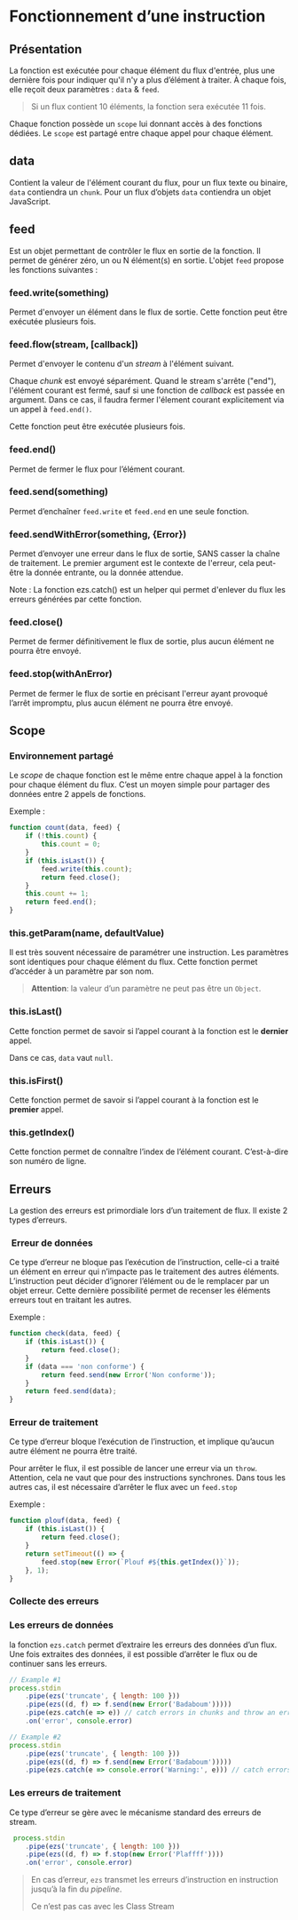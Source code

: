 # Fonctionnement d’une instruction

## Présentation

La fonction est exécutée pour chaque élément du flux d'entrée, plus une dernière
fois pour indiquer qu'il n'y a plus d’élément à traiter. À chaque fois, elle
reçoit deux paramètres : `data` & `feed`.

> Si un flux contient 10 éléments, la fonction sera exécutée 11 fois.

Chaque fonction possède un `scope` lui donnant accès à des fonctions dédiées.
Le `scope` est partagé entre chaque appel pour chaque élément.

## data

Contient la valeur de l'élément courant du flux, pour un flux texte ou binaire,
`data` contiendra un `chunk`. Pour un flux d’objets `data` contiendra un objet
JavaScript.

## feed

Est un objet permettant de contrôler le flux en sortie de la fonction. Il permet
de générer zéro, un ou N élément(s) en sortie. L'objet `feed` propose les
fonctions suivantes :

### feed.write(something)

Permet d'envoyer un élément dans le flux de sortie.
Cette fonction peut être exécutée plusieurs fois.

### feed.flow(stream, [callback])

Permet d'envoyer le contenu d'un *stream* à l'élément suivant.

Chaque *chunk* est envoyé séparément. Quand le stream s'arrête ("end"),
l'élément courant est fermé, sauf si une fonction de *callback* est passée en
argument. Dans ce cas, il faudra fermer l'élement courant explicitement via un
appel à `feed.end()`.

Cette fonction peut être exécutée plusieurs fois.

### feed.end()

Permet de fermer le flux pour l’élément courant.

### feed.send(something)

Permet d’enchaîner `feed.write` et `feed.end` en une seule fonction.

### feed.sendWithError(something, {Error})

Permet d’envoyer une erreur dans le flux de sortie, SANS casser la chaîne de traitement.
Le premier argument est le contexte de l'erreur, cela peut-être la donnée entrante, ou la donnée attendue.

Note : La fonction ezs.catch() est un helper qui permet d'enlever du flux les erreurs générées par cette fonction.


### feed.close()

Permet de fermer définitivement le flux de sortie, plus aucun élément ne pourra
être envoyé.

### feed.stop(withAnError)

Permet de fermer le flux de sortie en précisant l'erreur ayant provoqué l’arrêt
impromptu, plus aucun élément ne pourra être envoyé.

## Scope

### Environnement partagé

Le *scope* de chaque fonction est le même entre chaque appel à la fonction pour
chaque élément du flux.
C’est un moyen simple pour partager des données entre 2 appels de fonctions.

Exemple :

```js
function count(data, feed) {
    if (!this.count) {
        this.count = 0;
    }
    if (this.isLast()) {
        feed.write(this.count);
        return feed.close();
    }
    this.count += 1;
    return feed.end();
}
```

### this.getParam(name, defaultValue)

Il est très souvent nécessaire de paramétrer une instruction. Les paramètres
sont identiques pour chaque élément du flux. Cette fonction permet d’accéder à
un paramètre par son nom.

> **Attention**: la valeur d’un paramètre ne peut pas être un `Object`.

### this.isLast()

Cette fonction permet de savoir si l’appel courant à la fonction est le
**dernier** appel.

Dans ce cas, `data` vaut `null`.

### this.isFirst()

Cette fonction permet de savoir si l’appel courant à la fonction est le
**premier** appel.

### this.getIndex()

Cette fonction permet de connaître l’index de l’élément courant.
C’est-à-dire son numéro de ligne.

## Erreurs

La gestion des erreurs est primordiale lors d’un traitement de flux. Il existe 2
types d’erreurs.

###  Erreur de données

Ce type d’erreur ne bloque pas l’exécution de l’instruction, celle-ci a traité
un élément en erreur qui n’impacte pas le traitement des autres éléments.
L’instruction peut décider d’ignorer l’élément ou de le remplacer par un objet
erreur. Cette dernière possibilité permet de recenser les éléments erreurs tout
en traitant les autres.

Exemple :

```js
function check(data, feed) {
    if (this.isLast()) {
        return feed.close();
    }
    if (data === 'non conforme') {
        return feed.send(new Error('Non conforme'));
    }
    return feed.send(data);
}
```

### Erreur de traitement

Ce type d’erreur bloque l’exécution de l’instruction, et implique qu’aucun autre
élément ne pourra être traité.

Pour arrêter le flux, il est possible de lancer une erreur via un `throw`.
Attention, cela ne vaut que pour des instructions synchrones. Dans tous les
autres cas, il est nécessaire d’arrêter le flux avec un `feed.stop`

Exemple :

```js
function plouf(data, feed) {
    if (this.isLast()) {
        return feed.close();
    }
    return setTimeout(() => {
        feed.stop(new Error(`Plouf #${this.getIndex()}`));
    }, 1);
}
```

### Collecte des erreurs

### Les erreurs de données

la fonction `ezs.catch` permet d’extraire les erreurs des données d’un flux. Une
fois extraites des données, il est possible d’arrêter le flux ou de continuer
sans les erreurs.

```js
// Example #1
process.stdin
    .pipe(ezs('truncate', { length: 100 }))
    .pipe(ezs((d, f) => f.send(new Error('Badaboum')))))
    .pipe(ezs.catch(e => e)) // catch errors in chunks and throw an error, breaking the pipeline
    .on('error', console.error)

// Example #2
process.stdin
    .pipe(ezs('truncate', { length: 100 }))
    .pipe(ezs((d, f) => f.send(new Error('Badaboum')))))
    .pipe(ezs.catch(e => console.error('Warning:', e))) // catch errors in chunks to display them without breaking the pipeline
```

### Les erreurs de traitement

Ce type d’erreur se gère avec le mécanisme standard des erreurs de stream.

```js
 process.stdin
    .pipe(ezs('truncate', { length: 100 }))
    .pipe(ezs((d, f) => f.stop(new Error('Plaffff'))))
    .on('error', console.error)
```

> En cas d’erreur, `ezs` transmet les erreurs d’instruction en instruction
> jusqu’à la fin du _pipeline_.
>
> Ce n’est pas cas avec les Class Stream
